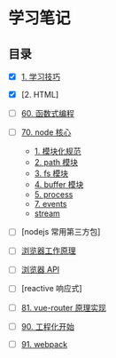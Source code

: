 # 学习笔记

## 目录

- [x] [1. 学习技巧](./1-learn-skill/README.md)
- [x] [2. HTML]
- [ ] [60. 函数式编程](./060-function-programming/README.md)
- [ ] [70. node 核心](./node-core/README.md)
  - [1. 模块化规范](./node-core/module/README.md)
  - [2. path 模块](./node-core/path/README.md)
  - [3. fs 模块](./node-core/fs/README.md)
  - [4. buffer 模块](./node-core/buffer/README.md)
  - [5. process](./70-node-core/5-process/README.md)
  - [7. events](./70-node-core/7-events/README.md)
  - [stream](./70-node-core/stream/README.md)
- [ ] [nodejs 常用第三方包]
- [ ] [浏览器工作原理](./browser-work/README.md)
- [ ] [浏览器 API](./browser-api/README.md)
- [ ] [reactive 响应式]
- [ ] [81. vue-router 原理实现](./81-vue-router/README.md)
- [ ] [90. 工程化开始](./90-engineering/README.md)
- [ ] [91. webpack](./91-webpack/README.md)

